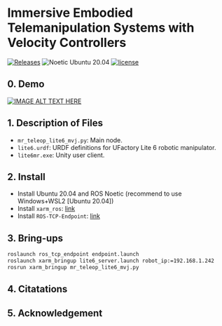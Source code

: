 # Immersive Embodied Telemanipulation Systems with Velocity Controllers

[![Releases](https://img.shields.io/github/release/Zhefan-Xu/CERLAB-UAV-Autonomy.svg)](https://github.com/RoboDD/usv_autonomy/releases)
![Noetic Ubuntu 20.04](https://github.com/Zhefan-Xu/CERLAB-UAV-Autonomy/actions/workflows/Ubuntu20.04-build.yaml/badge.svg) 
[![license](https://img.shields.io/badge/License-MIT-green.svg)](https://opensource.org/licenses/MIT) 


## 0. Demo

[![IMAGE ALT TEXT HERE](https://img.youtube.com/vi/1dyqM8UEa1E/0.jpg)](https://www.youtube.com/embed/1dyqM8UEa1E)

## 1. Description of Files

- ```mr_teleop_lite6_mvj.py```: Main node.
- ```lite6.urdf```: URDF definitions for UFactory Lite 6 robotic manipulator.
- ```lite6mr.exe```: Unity user client.

## 2. Install

- Install Ubuntu 20.04 and ROS Noetic (recommend to use Windows+WSL2 [Ubuntu 20.04])
- Install `xarm_ros`: [link](https://github.com/xArm-Developer/xarm_ros)
- Install `ROS-TCP-Endpoint`: [link](https://github.com/Unity-Technologies/ROS-TCP-Endpoint)

## 3. Bring-ups

```bash
roslaunch ros_tcp_endpoint endpoint.launch
roslaunch xarm_bringup lite6_server.launch robot_ip:=192.168.1.242
rosrun xarm_bringup mr_teleop_lite6_mvj.py
```

## 4. Citatations

## 5. Acknowledgement
